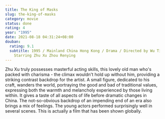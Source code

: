 ```yaml
---
title: The King of Masks
slug: the-king-of-masks
category: movie
status: done
rating: 4
year: "1995"
date: 2021-08-18 04:31:24+08:00
douban:
  rating: 9.1
  subtitle: 1995 / Mainland China Hong Kong / Drama / Directed by Wu Tianming /
    Starring Zhu Xu Zhou Renying
---
```


Zhu Xu truly possesses masterful acting skills, this lovely old man who's packed with charisma - the climax wouldn't hold up without him, providing a striking contrast backdrop for the artist. A small figure, dedicated to his craft, wanders the world, portraying the good and bad of traditional values, expressing both the warmth and melancholy experienced by those living within. It gives a taste of all aspects of life before dramatic changes in China. The not-so-obvious backdrop of an impending end of an era also brings a mix of feelings. The young actors performed surprisingly well in several scenes. This is actually a film that has been shown globally.
